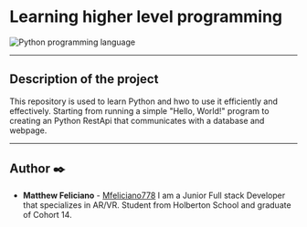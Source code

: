 # Learning higher level programming

![Python programming language](https://c4.wallpaperflare.com/wallpaper/645/96/47/python-programming-programming-programming-language-code-hd-wallpaper-preview.jpg)
___

## Description of the project

This repository is used to learn Python and hwo to use it efficiently and effectively. Starting from running a simple "Hello, World!" program to creating an Python RestApi that communicates with a database and webpage.

___

## Author :black_nib:
* **Matthew Feliciano** - [Mfeliciano778](https://github.com/Mfeliciano778)
I am a Junior Full stack Developer that specializes in AR/VR. Student from Holberton School and graduate of Cohort 14.
